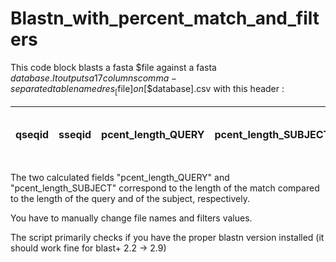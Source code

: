 # Blastn_with_percent_match_and_filters

This code block blasts a fasta $file against a fasta $database.
It outputs a 17 columns comma-separated table named res_[$file]_on_[$database].csv with this header :

| qseqid | sseqid | pcent_length_QUERY | pcent_length_SUBJECT | pident Percentage of identical matches | Alignment length | Number of mismatch | Number of gap openings | Start of alignment in query | End of alignment in query | Start of alignment in subject(ref) | End of alignment in subject(ref) | evalue | bitscore | Query_seq_len | Sbjct_seq_len |  gaps |
| - | - | - | - | - | - | - | - | - | - | - | - | - | - | - | - | - |

The two calculated fields "pcent_length_QUERY" and "pcent_length_SUBJECT" correspond to the length of the match compared to the length of the query and of the subject, respectively.

You have to manually change file names and filters values.

The script primarily checks if you have the proper blastn version installed (it should work fine for blast+ 2.2 -> 2.9)

